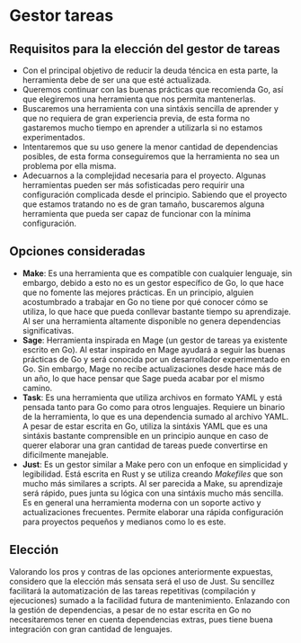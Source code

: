 # Gestor tareas

## Requisitos para la elección del gestor de tareas
- Con el principal objetivo de reducir la deuda téncica en esta parte, la herramienta debe de ser una que esté actualizada.
- Queremos continuar con las buenas prácticas que recomienda Go, así que elegiremos una herramienta que nos permita mantenerlas.
- Buscaremos una herramienta con una sintáxis sencilla de aprender y que no requiera de gran experiencia previa, de esta forma no gastaremos mucho tiempo en aprender a utilizarla si no estamos experimentados.
- Intentaremos que su uso genere la menor cantidad de dependencias posibles, de esta forma conseguiremos que la herramienta no sea un problema por ella misma.
- Adecuarnos a la complejidad necesaria para el proyecto. Algunas herramientas pueden ser más sofisticadas pero requirir una configuración complicada desde el principio. Sabiendo que el proyecto que estamos tratando no es de gran tamaño, buscaremos alguna herramienta que pueda ser capaz de funcionar con la mínima configuración.

## Opciones consideradas

- **Make**: Es una herramienta que es compatible con cualquier lenguaje, sin embargo, debido a esto no es un gestor específico de Go, lo que hace que no fomente las mejores prácticas. En un principio, alguien acostumbrado a trabajar en Go no tiene por qué conocer cómo se utiliza, lo que hace que pueda conllevar bastante tiempo su aprendizaje. Al ser una herramienta altamente disponible no genera dependencias significativas.
- **Sage**: Herramienta inspirada en Mage (un gestor de tareas ya existente escrito en Go). Al estar inspirado en Mage ayudará a seguir las buenas prácticas de Go y será conocida por un desarrollador experimentado en Go. Sin embargo, Mage no recibe actualizaciones desde hace más de un año, lo que hace pensar que Sage pueda acabar por el mismo camino.
- **Task**: Es una herramienta que utiliza archivos en formato YAML y está pensada tanto para Go como para otros lenguajes. Requiere un binario de la herramienta, lo que es una dependencia sumado al archivo YAML. A pesar de estar escrita en Go, utiliza la sintáxis YAML que es una sintáxis bastante comprensible en un principio aunque en caso de querer elaborar una gran cantidad de tareas puede convertirse en dificilmente manejable. 
- **Just**: Es un gestor similar a Make pero con un enfoque en simplicidad y legibilidad. Está escrita en Rust y se utiliza creando *Makefiles* que son mucho más similares a scripts. Al ser parecida a Make, su aprendizaje será rápido, pues junta su lógica con una sintáxis mucho más sencilla. Es en general una herramienta moderna con un soporte activo y actualizaciones frecuentes. Permite elaborar una rápida configuración para proyectos pequeños y medianos como lo es este.

## Elección
Valorando los pros y contras de las opciones anteriormente expuestas, considero que la elección más sensata será el uso de Just. Su sencillez facilitará la automatización de las tareas repetitivas (compilación y ejecuciones) sumado a la facilidad futura de mantenimiento. Enlazando con la gestión de dependencias, a pesar de no estar escrita en Go no necesitaremos tener en cuenta dependencias extras, pues tiene buena integración con gran cantidad de lenguajes.
